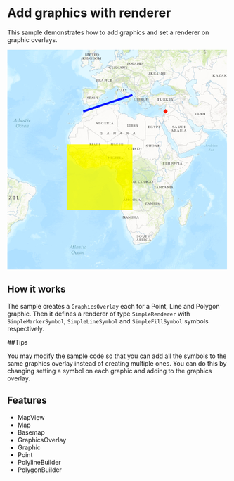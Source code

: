 # Add graphics with renderer

This sample demonstrates how to add graphics and set a renderer on graphic overlays.

![](screenshot.png)

## How it works

The sample creates a `GraphicsOverlay` each for a Point, Line and Polygon graphic. Then it defines a renderer of type `SimpleRenderer` with `SimpleMarkerSymbol`, `SimpleLineSymbol` and `SimpleFillSymbol` symbols respectively.  

##Tips

You may modify the sample code so that you can add all the symbols to the same graphics overlay instead of creating multiple ones.  You can do this by changing setting a symbol on each graphic and adding to the graphics overlay.  


## Features
- MapView
- Map
- Basemap
- GraphicsOverlay
- Graphic
- Point
- PolylineBuilder
- PolygonBuilder



